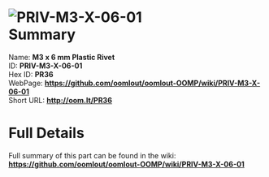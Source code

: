 
![PRIV-M3-X-06-01](https://github.com/oomlout/oomlout-OOMP/blob/master/parts/PRIV-M3-X-06-01/PRIV-M3-X-06-01_420.jpg)   
Summary
=================
  
Name: __M3 x 6 mm Plastic Rivet__    
ID: __PRIV-M3-X-06-01__   
Hex ID: __PR36__   
WebPage: __https://github.com/oomlout/oomlout-OOMP/wiki/PRIV-M3-X-06-01__   
Short URL: __http://oom.lt/PR36__   

Full Details
==========================
Full summary of this part can be found in the wiki:   
__https://github.com/oomlout/oomlout-OOMP/wiki/PRIV-M3-X-06-01__    

